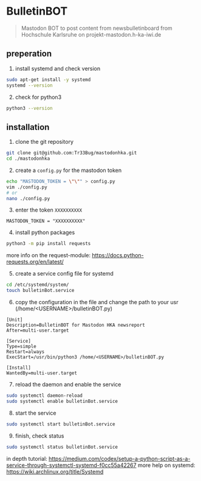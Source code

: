 # BulletinBOT
> Mastodon BOT to post content from newsbulletinboard from Hochschule Karlsruhe on projekt-mastodon.h-ka-iwi.de

## preperation

1. install systemd and check version
```bash
sudo apt-get install -y systemd
systemd --version
```

2. check for python3
```bash
python3 --version
```

## installation

1. clone the git repository
```bash
git clone git@github.com:Tr33Bug/mastodonhka.git
cd ./mastodonhka
```
2. create a `config.py` for the mastodon token
```bash
echo "MASTODON_TOKEN = \"\"" > config.py
vim ./config.py
# or
nano ./config.py
```

3. enter the token `XXXXXXXXXX`
```
MASTODON_TOKEN = "XXXXXXXXXX"
```

4. install python packages
```bash
python3 -m pip install requests
```
more info on the request-module: https://docs.python-requests.org/en/latest/

5. create a service config file for systemd
```bash
cd /etc/systemd/system/
touch bulletinBot.service
```

6. copy the configuration in the file and change the path to your usr (/home/\<USERNAME\>/bulletinBOT.py)
```
[Unit]
Description=BulletinBOT for Mastodon HKA newsreport
After=multi-user.target

[Service]
Type=simple
Restart=always
ExecStart=/usr/bin/python3 /home/<USERNAME>/bulletinBOT.py

[Install]
WantedBy=multi-user.target
```

7. reload the daemon and enable the service
```bash
sudo systemctl daemon-reload
sudo systemctl enable bulletinBot.service
```

8. start the service
```bash
sudo systemctl start bulletinBot.service
```

9. finish, check status
```bash
sudo systemctl status bulletinBot.service
```
in depth tutorial: https://medium.com/codex/setup-a-python-script-as-a-service-through-systemctl-systemd-f0cc55a42267
more help on systemd: https://wiki.archlinux.org/title/Systemd
